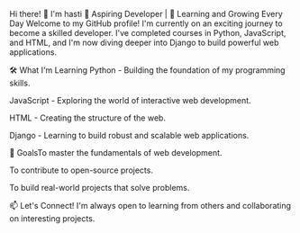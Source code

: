 Hi there! 👋 I'm hasti
🌱 Aspiring Developer | 🚀 Learning and Growing Every Day
Welcome to my GitHub profile! I'm currently on an exciting journey to become a skilled developer. I've completed courses in Python, JavaScript, and HTML, and I'm now diving deeper into Django to build powerful web applications.

🛠️ What I'm Learning
Python - Building the foundation of my programming skills.

JavaScript - Exploring the world of interactive web development.

HTML - Creating the structure of the web.

Django - Learning to build robust and scalable web applications.

🎯 GoalsTo master the fundamentals of web development.

To contribute to open-source projects.

To build real-world projects that solve problems.

📫 Let's Connect!
I'm always open to learning from others and collaborating on interesting projects. 
